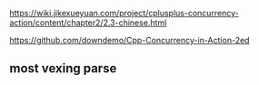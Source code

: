 https://wiki.jikexueyuan.com/project/cplusplus-concurrency-action/content/chapter2/2.3-chinese.html

https://github.com/downdemo/Cpp-Concurrency-in-Action-2ed



## most vexing parse

